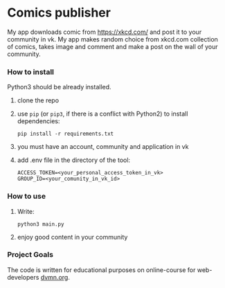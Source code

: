 # Comics publisher

My app downloads comic from https://xkcd.com/ and post it to your community in vk.
My app makes random choice from xkcd.com collection of comics, 
takes image and comment and make a post on the wall of your community. 

### How to install
Python3 should be already installed.

1) clone the repo
2) use `pip` (or `pip3`, if there is a conflict with Python2) to install dependencies:
    ```
    pip install -r requirements.txt
    ```
3) you must have an account, community and application in vk
   
4) add .env file in the directory of the tool:
    ```
    ACCESS_TOKEN=<your_personal_access_token_in_vk>
    GROUP_ID=<your_comunity_in_vk_id>
    ```
   
### How to use
1) Write: 
    ```
    python3 main.py 
    ```
2) enjoy good content in your community

### Project Goals

The code is written for educational purposes on online-course for web-developers [dvmn.org](https://dvmn.org/).